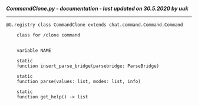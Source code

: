 ***CommandClone.py - documentation - last updated on 30.5.2020 by uuk***
___

    @G.registry class CommandClone extends chat.command.Command.Command
        
        class for /clone command


        variable NAME

        static
        function insert_parse_bridge(parsebridge: ParseBridge)

        static
        function parse(values: list, modes: list, info)

        static
        function get_help() -> list
